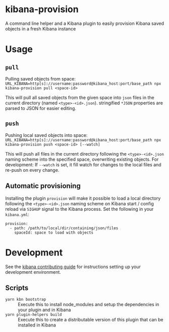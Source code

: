 # kibana-provision

A command line helper and a Kibana plugin to easily provision Kibana saved objects in a fresh Kibana instance

# Usage

## `pull`

Pulling saved objects from space: `URL_KIBANA=http[s]://username:password@kibana_host:port/base_path npx kibana-provision pull <space-id>`

This will pull all saved objects from the given space into `json` files in the current directory (named `<type>-<id>.json`). stringified `*JSON` properties are parsed to JSON for easier editing.

## `push`

Pushing local saved objects into space: `URL_KIBANA=http[s]://username:password@kibana_host:port/base_path npx kibana-provision push <space-id> [--watch]`

This will push all files in the current directory following the `<type>-<id>.json` naming scheme into the specified space, overwriting existing objects. For development: If `--watch` is set, it fill watch for changes to the local files and re-push on every change.

## Automatic provisioning

Installing the plugin `provision` will make it possible to load a local directory following the `<type>-<id>.json` naming scheme on Kibana start / config reload via `SIGHUP` signal to the Kibana process.
Set the following in your `kibana.yml`:
```
provision:
  - path: /path/to/local/dir/containing/json/files
    spaceId: space to load with objects 
```

# Development

See the [kibana contributing guide](https://github.com/elastic/kibana/blob/main/CONTRIBUTING.md) for instructions setting up your development environment.

## Scripts

<dl>
  <dt><code>yarn kbn bootstrap</code></dt>
  <dd>Execute this to install node_modules and setup the dependencies in your plugin and in Kibana</dd>

  <dt><code>yarn plugin-helpers build</code></dt>
  <dd>Execute this to create a distributable version of this plugin that can be installed in Kibana</dd>
</dl>
